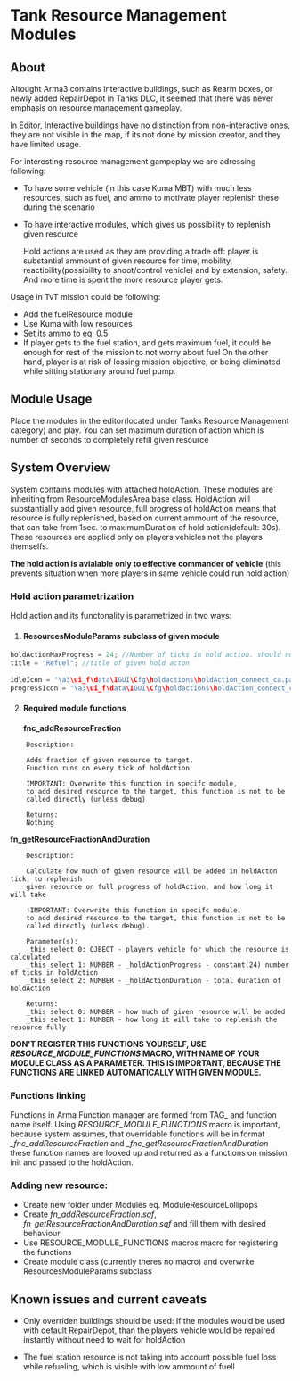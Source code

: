 
# Tank Resource Management Modules

## About
Altought Arma3 contains interactive buildings, such as Rearm boxes, or newly added RepairDepot 
in Tanks DLC, it seemed that there was never emphasis on resource management gameplay.

In Editor, Interactive buildings have no distinction from non-interactive ones, they are 
not visible in the map, if its not done by mission creator, and they have limited usage.

For interesting resource management gampeplay we are adressing following:

- To have some vehicle (in this case Kuma MBT) with much less resources, such as fuel, and ammo
  to motivate player replenish these during the scenario

- To have interactive modules, which gives us possibility to replenish given resource

  Hold actions are used as they are providing a trade off: player is substantial ammount of given resource for 
  time, mobility, reactibility(possibility to shoot/control vehicle) and by extension, safety.
  And more time is spent the more resource player gets.

Usage in TvT mission could be following:
  - Add the fuelResource module
  - Use Kuma with low resources
  - Set its ammo to eq. 0.5
  - If player gets to the fuel station, and gets maximum fuel, it could be enough for rest of the mission to not worry about fuel
    On the other hand, player is at risk of lossing mission objective, or being eliminated while sitting stationary around fuel pump.

## Module Usage
Place the modules in the editor(located under Tanks Resource Management category) and play. You can set maximum duration of action which is number of seconds to completely refill given resource

## System Overview
System contains modules with attached holdAction. These modules are inheriting from ResourceModulesArea base class. 
HoldAction will substantiallly add given resource, full progress of holdAction means that resource is fully replenished,
based on current ammount of the resource, that can take from 1sec. to maximumDuration of hold action(default: 30s).
These resources are applied only on players vehicles not the players themselfs.

**The hold action is avialable only to effective commander of vehicle** (this prevents situation when more 
players in same vehicle could run hold action)

### Hold action parametrization
Hold action and its functonality is parametrized in two ways:

1) #### ResourcesModuleParams subclass of given module

``` c
holdActionMaxProgress = 24; //Number of ticks in hold action. should not be overriden
title = "Refuel"; //title of given hold acton 
    
idleIcon = "\a3\ui_f\data\IGUI\Cfg\holdactions\holdAction_connect_ca.paa"; //path to the idle icon
progressIcon = "\a3\ui_f\data\IGUI\Cfg\holdactions\holdAction_connect_ca.paa"; //path to the progress icon  
```   

2) #### Required module functions
   
    **fnc_addResourceFraction**
        
``` sqf  
    Description:
      
    Adds fraction of given resource to target.
    Function runs on every tick of holdAction

    IMPORTANT: Overwrite this function in specifc module, 
    to add desired resource to the target, this function is not to be
    called directly (unless debug)
          
    Returns:
    Nothing
```
    
   **fn_getResourceFractionAndDuration**
   
``` sqf
    Description:
    
    Calculate how much of given resource will be added in holdActon tick, to replenish 
    given resource on full progress of holdAction, and how long it will take
  
    !IMPORTANT: Overwrite this function in specifc module, 
    to add desired resource to the target, this function is not to be
    called directly (unless debug). 

    Parameter(s):
    _this select 0: OJBECT - players vehicle for which the resource is calculated
    _this select 1: NUMBER - _holdActionProgress - constant(24) number of ticks in holdAction
    _this select 2: NUMBER - _holdActionDuration - total duration of holdAction
      
    Returns:
    _this select 0: NUMBER - how much of given resource will be added
    _this select 1: NUMBER - how long it will take to replenish the resource fully
```

**DON'T REGISTER THIS FUNCTIONS YOURSELF, USE *RESOURCE_MODULE_FUNCTIONS* MACRO, WITH NAME OF YOUR MODULE  CLASS AS A PARAMETER.
THIS IS IMPORTANT, BECAUSE THE FUNCTIONS ARE LINKED AUTOMATICALLY WITH GIVEN MODULE.**

### Functions linking
Functions in Arma Function manager are formed from TAG_ and function name itself.
Using *RESOURCE_MODULE_FUNCTIONS* macro is important, because system assumes, that overridable functions
will be in format *<YourModuleName>_fnc_addResourceFraction* and  *<YourModuleName>_fnc_getResourceFractionAndDuration*
these function names are looked up and returned as a functions on mission init and passed to the holdAction.

### Adding new resource:
- Create new folder under Modules eq. ModuleResourceLollipops
- Create *fn_addResourceFraction.sqf*, *fn_getResourceFractionAndDuration.sqf* and fill them with desired behaviour
- Use RESOURCE_MODULE_FUNCTIONS macros macro for registering the functions
- Create module class (currently theres no macro) and overwrite ResourcesModuleParams subclass

## Known issues and current caveats
- Only overriden buildings should be used: 
  If the modules would be used with default RepairDepot, 
  than the players vehicle would be repaired instantly without need to wait for holdAction

- The fuel station resource is not taking into account possible fuel 
  loss while refueling, which is visible with low ammount of fuell